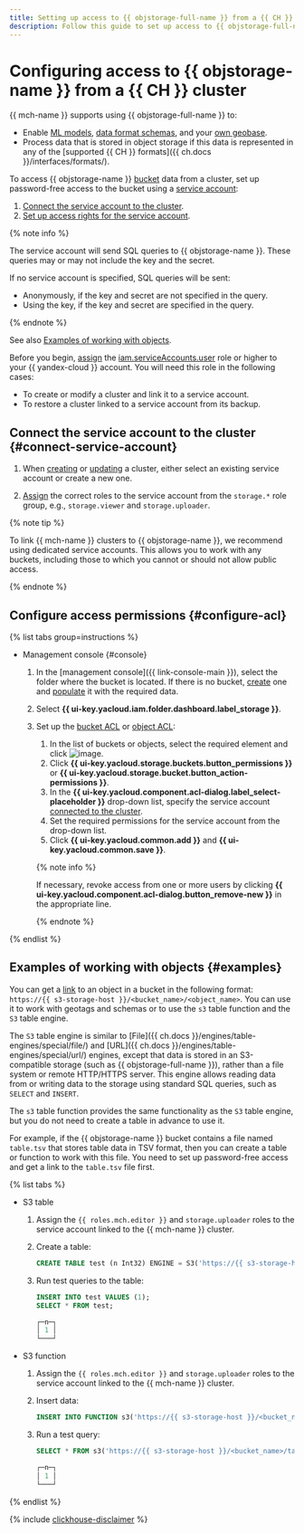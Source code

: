 ```yaml
---
title: Setting up access to {{ objstorage-full-name }} from a {{ CH }} cluster in {{ mch-full-name }}
description: Follow this guide to set up access to {{ objstorage-full-name }} from a {{ CH }} cluster.
---
```


# Configuring access to {{ objstorage-name }} from a {{ CH }} cluster

{{ mch-name }} supports using {{ objstorage-full-name }} to:
* Enable [ML models](ml-models.md), [data format schemas](format-schemas.md), and your [own geobase](geobase.md).
* Process data that is stored in object storage if this data is represented in any of the [supported {{ CH }} formats]({{ ch.docs }}/interfaces/formats/).

To access {{ objstorage-name }} [bucket](../../storage/concepts/bucket.md) data from a cluster, set up password-free access to the bucket using a [service account](../../iam/concepts/users/service-accounts.md):

1. [Connect the service account to the cluster](#connect-service-account).
1. [Set up access rights for the service account](#configure-acl).

{% note info %}

The service account will send SQL queries to {{ objstorage-name }}. These queries may or may not include the key and the secret.

If no service account is specified, SQL queries will be sent:

* Anonymously, if the key and secret are not specified in the query.
* Using the key, if the key and secret are specified in the query.

{% endnote %}

See also [Examples of working with objects](#examples).


Before you begin, [assign](../../iam/operations/roles/grant.md) the [iam.serviceAccounts.user](../../iam/security/index.md#iam-serviceAccounts-user) role or higher to your {{ yandex-cloud }} account. You will need this role in the following cases:


* To create or modify a cluster and link it to a service account.
* To restore a cluster linked to a service account from its backup.

## Connect the service account to the cluster {#connect-service-account}

1. When [creating](cluster-create.md) or [updating](update.md) a cluster, either select an existing service account or create a new one.

1. [Assign](../../iam/operations/sa/assign-role-for-sa.md) the correct roles to the service account from the `storage.*` role group, e.g., `storage.viewer` and `storage.uploader`.

{% note tip %}

To link {{ mch-name }} clusters to {{ objstorage-name }}, we recommend using dedicated service accounts. This allows you to work with any buckets, including those to which you cannot or should not allow public access.  

{% endnote %}

## Configure access permissions {#configure-acl}

{% list tabs group=instructions %}

- Management console {#console}

  1. In the [management console]({{ link-console-main }}), select the folder where the bucket is located. If there is no bucket, [create](../../storage/operations/buckets/create.md) one and [populate](../../storage/operations/objects/upload.md) it with the required data.

  1. Select **{{ ui-key.yacloud.iam.folder.dashboard.label_storage }}**.

  1. Set up the [bucket ACL](../../storage/operations/buckets/edit-acl.md) or [object ACL](../../storage/operations/objects/edit-acl.md):

      1. In the list of buckets or objects, select the required element and click ![image](../../_assets/console-icons/ellipsis.svg).
      1. Click **{{ ui-key.yacloud.storage.buckets.button_permissions }}** or **{{ ui-key.yacloud.storage.bucket.button_action-permissions }}**.
      1. In the **{{ ui-key.yacloud.component.acl-dialog.label_select-placeholder }}** drop-down list, specify the service account [connected to the cluster](#connect-service-account).
      1. Set the required permissions for the service account from the drop-down list.
      1. Click **{{ ui-key.yacloud.common.add }}** and **{{ ui-key.yacloud.common.save }}**.

      {% note info %}

      If necessary, revoke access from one or more users by clicking **{{ ui-key.yacloud.component.acl-dialog.button_remove-new }}** in the appropriate line.
   
      {% endnote %}

{% endlist %}

## Examples of working with objects {#examples}

You can get a [link](../../storage/concepts/object.md#object-url) to an object in a bucket in the following format: `https://{{ s3-storage-host }}/<bucket_name>/<object_name>`. You can use it to work with geotags and schemas or to use the `s3` table function and the `S3` table engine.

The `S3` table engine is similar to [File]({{ ch.docs }}/engines/table-engines/special/file/) and [URL]({{ ch.docs }}/engines/table-engines/special/url/) engines, except that data is stored in an S3-compatible storage (such as {{ objstorage-full-name }}), rather than a file system or remote HTTP/HTTPS server. This engine allows reading data from or writing data to the storage using standard SQL queries, such as `SELECT` and `INSERT`.

The `s3` table function provides the same functionality as the `S3` table engine, but you do not need to create a table in advance to use it.

For example, if the {{ objstorage-name }} bucket contains a file named `table.tsv` that stores table data in TSV format, then you can create a table or function to work with this file. You need to set up password-free access and get a link to the `table.tsv` file first.

{% list tabs %}

- S3 table

  1. Assign the `{{ roles.mch.editor }}` and `storage.uploader` roles to the service account linked to the {{ mch-name }} cluster.
  1. Create a table:
  
     ```sql
     CREATE TABLE test (n Int32) ENGINE = S3('https://{{ s3-storage-host }}/<bucket_name>/table.tsv', 'TSV');
     ```

  1. Run test queries to the table:
  
     ```sql
     INSERT INTO test VALUES (1);
     SELECT * FROM test;
  
     ┌─n─┐
     │ 1 │
     └───┘
     ```

- S3 function

  1. Assign the `{{ roles.mch.editor }}` and `storage.uploader` roles to the service account linked to the {{ mch-name }} cluster.
  1. Insert data:
     
     ```sql
     INSERT INTO FUNCTION s3('https://{{ s3-storage-host }}/<bucket_name>/table.tsv', 'TSV', 'n Int32') VALUES (1);
     ```

  1. Run a test query:
  
     ```sql
     SELECT * FROM s3('https://{{ s3-storage-host }}/<bucket_name>/table.tsv', 'TSV', 'n Int32');

     ┌─n─┐
     │ 1 │
     └───┘
     ```

{% endlist %}

{% include [clickhouse-disclaimer](../../_includes/clickhouse-disclaimer.md) %}
